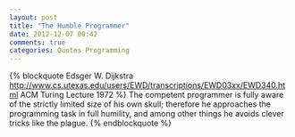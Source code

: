 ```yaml
---
layout: post
title: "The Humble Programmer"
date: 2012-12-07 00:42
comments: true
categories: Quotes Programming
---
```


{% blockquote Edsger W. Dijkstra http://www.cs.utexas.edu/users/EWD/transcriptions/EWD03xx/EWD340.html ACM Turing Lecture 1972 %}
The competent programmer is fully aware of the strictly limited size of his own skull; therefore he approaches the programming task in full humility, and among other things he avoids clever tricks like the plague.
{% endblockquote %}
